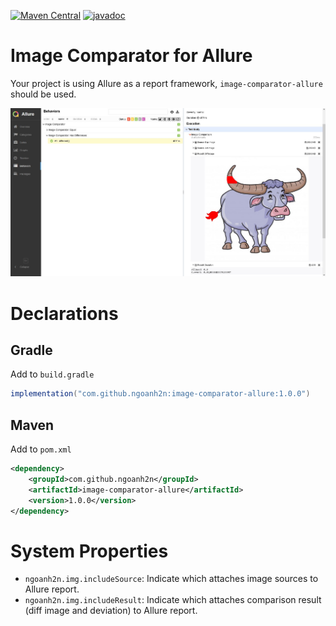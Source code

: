 [![Maven Central](https://maven-badges.herokuapp.com/maven-central/com.github.ngoanh2n/image-comparator-allure/badge.svg)](https://maven-badges.herokuapp.com/maven-central/com.github.ngoanh2n/image-comparator-allure)
[![javadoc](https://javadoc.io/badge2/com.github.ngoanh2n/image-comparator-allure/javadoc.svg)](https://javadoc.io/doc/com.github.ngoanh2n/image-comparator-allure)

# Image Comparator for Allure
Your project is using Allure as a report framework, `image-comparator-allure` should be used.

![](images/allure-report.png)

# Declarations
## Gradle
Add to `build.gradle`
```gradle
implementation("com.github.ngoanh2n:image-comparator-allure:1.0.0")
```

## Maven
Add to `pom.xml`
```xml
<dependency>
    <groupId>com.github.ngoanh2n</groupId>
    <artifactId>image-comparator-allure</artifactId>
    <version>1.0.0</version>
</dependency>
```

# System Properties
- `ngoanh2n.img.includeSource`: Indicate which attaches image sources to Allure report.
- `ngoanh2n.img.includeResult`: Indicate which attaches comparison result (diff image and deviation) to Allure report.